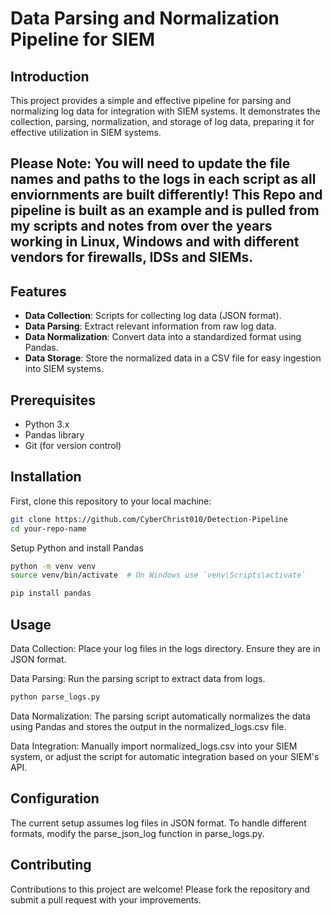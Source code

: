 # Data Parsing and Normalization Pipeline for SIEM

## Introduction

This project provides a simple and effective pipeline for parsing and normalizing log data for integration with SIEM systems. It demonstrates the collection, parsing, normalization, and storage of log data, preparing it for effective utilization in SIEM systems. 

## Please Note: You will need to update the file names and paths to the logs in each script as all enviornments are built differently! This Repo and pipeline is built as an example and is pulled from my scripts and notes from over the years working in Linux, Windows and with different vendors for firewalls, IDSs and SIEMs.

## Features

- **Data Collection**: Scripts for collecting log data (JSON format).
- **Data Parsing**: Extract relevant information from raw log data.
- **Data Normalization**: Convert data into a standardized format using Pandas.
- **Data Storage**: Store the normalized data in a CSV file for easy ingestion into SIEM systems.

## Prerequisites

- Python 3.x
- Pandas library
- Git (for version control)

## Installation

First, clone this repository to your local machine:

```bash
git clone https://github.com/CyberChrist010/Detection-Pipeline
cd your-repo-name
```
Setup Python and install Pandas

```bash
python -m venv venv
source venv/bin/activate  # On Windows use `venv\Scripts\activate`

pip install pandas

```

## Usage
Data Collection: Place your log files in the logs directory. Ensure they are in JSON format.

Data Parsing: Run the parsing script to extract data from logs.

```bash
python parse_logs.py
```
Data Normalization: The parsing script automatically normalizes the data using Pandas and stores the output in the normalized_logs.csv file.

Data Integration: Manually import normalized_logs.csv into your SIEM system, or adjust the script for automatic integration based on your SIEM's API.

## Configuration
The current setup assumes log files in JSON format. To handle different formats, modify the parse_json_log function in parse_logs.py.

## Contributing
Contributions to this project are welcome! Please fork the repository and submit a pull request with your improvements.
